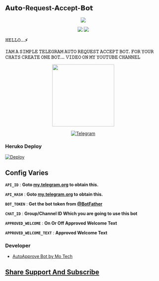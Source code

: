 ## 𝗔𝘂𝘁𝗼-Request-𝗔ccept-𝗕𝗼𝘁

<p align="center">
<a href="https://youtu.be/dAXspAB-xQU"><img src="https://telegra.ph/file/8f810bba085b31e4a6c96.jpg" /></a>
</p>

<p align="center">
<img src="https://img.shields.io/github/stars/Aadhi000/Auto-Request-Accept-Bot?style=social" />
<img src="https://img.shields.io/github/forks/Aadhi000/Auto-Request-Accept-Bot?style=social" />
</p>

<b>𝙷𝙴𝙻𝙻𝙾...⚡</b>

<b>𝙸𝙰𝙼 𝙰 𝚂𝙸𝙼𝙿𝙻𝙴 𝚃𝙴𝙻𝙴𝙶𝚁𝙰𝙼 𝙰𝚄𝚃𝙾 𝚁𝙴𝚀𝚄𝙴𝚂𝚃 𝙰𝙲𝙲𝙴𝙿𝚃 𝙱𝙾𝚃.</b>
<b>𝙵𝙾𝚁 𝚈𝙾𝚄𝚁 𝙲𝙷𝙰𝚃𝚂 𝙲𝚁𝙴𝙰𝚃𝙴 𝙾𝙽𝙴 𝙱𝙾𝚃...</b>
<b>𝚅𝙸𝙳𝙴𝙾 𝙾𝙽 𝙼𝚈 𝚈𝙾𝚄𝚃𝚄𝙱𝙴 𝙲𝙷𝙰𝙽𝙽𝙴𝙻</b>

<p align="center">
  <a href="https://youtube.com/channel/UCf_dVNrilcT0V2R--HbYpMA">
        <img src="https://img.shields.io/badge/𝐒𝐔𝐁𝐒𝐂𝐑𝐈𝐁𝐄-red?logo=youtube" width="200">
  </p>

<p align="center">
<a href="https://telegram.dog/Aadhi011"><img alt="Telegram" src="https://img.shields.io/badge/Aadhi-2CA5E0?style=for-the-badge&logo=telegram&logoColor=green"/></a>
</p>

### Heruko Deploy
<a href="https://heroku.com/deploy?template=https://github.com/sortenabet/Auto-Request-Accept-Bot">
  <img src="https://www.herokucdn.com/deploy/button.svg" alt="Deploy">
</a>

## Config Varies

<b>`API_ID`</b> : **Goto [my.telegram.org](https://my.telegram.org) to obtain this.**

<b>`API_HASH`</b> : **Goto [my.telegram.org](https://my.telegram.org) to obtain this.**

<b>`BOT_TOKEN`</b> : **Get the bot token from [@BotFather](https://telegram.dog/BotFather)**

<b>`CHAT_ID`</b> : **Group/Channel ID Which you are going to use this bot**

<b>`APPROVED_WELCOME`</b> : **On Or Off Approved Welcome Text**

<b>`APPROVED_WELCOME_TEXT`</b> : **Approved Welcome Text**
### Developer
- [AutoApprove Bot by Mo Tech](https://github.com/PR0FESS0R-99/Auto-Approved-Bot)
## [Share Support And Subscribe](https://youtube.com/channel/UCf_dVNrilcT0V2R--HbYpMA)
